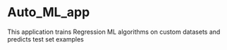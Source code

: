 # Auto_ML_app
This application trains Regression ML algorithms on custom datasets and predicts test set examples
